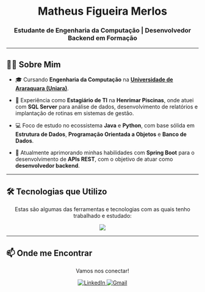 <div align="center">
  <h1> Matheus Figueira Merlos </h1>
  <h3>Estudante de Engenharia da Computação | Desenvolvedor Backend em Formação</h3>
</div>

---

## 👨‍💻 Sobre Mim

* 🎓 Cursando **Engenharia da Computação** na [**Universidade de Araraquara (Uniara)**](https://uniara.com.br/).

* 🚀 Experiência como **Estagiário de TI** na **Henrimar Piscinas**, onde atuei com **SQL Server** para análise de dados, desenvolvimento de relatórios e implantação de rotinas em sistemas de gestão.

* 💻 Foco de estudo no ecossistema **Java** e **Python**, com base sólida em **Estrutura de Dados**, **Programação Orientada a Objetos** e **Banco de Dados**.

* 🎯 Atualmente aprimorando minhas habilidades com **Spring Boot** para o desenvolvimento de **APIs REST**, com o objetivo de atuar como **desenvolvedor backend**.

---

## 🛠️ Tecnologias que Utilizo

<div align="center">
  <p>Estas são algumas das ferramentas e tecnologias com as quais tenho trabalhado e estudado:</p>
  <a href="https://skillicons.dev">
    <img src="https://skillicons.dev/icons?i=java,python,c,spring,sql,git,docker" />
  </a>
</div>

---

## 📫 Onde me Encontrar

<div align="center">
  <p>Vamos nos conectar!</p>
  <a href="https://www.linkedin.com/in/matheus-merlos-531089243/" target="_blank">
    <img src="https://img.shields.io/badge/LinkedIn-0077B5?style=for-the-badge&logo=linkedin&logoColor=white" alt="LinkedIn">
  </a>
  <a href="mailto:matheusmerlos02@gmail.com" target="_blank">
    <img src="https://img.shields.io/badge/Gmail-D14836?style=for-the-badge&logo=gmail&logoColor=white" alt="Gmail">
  </a>
</div>
